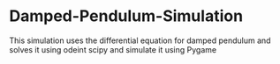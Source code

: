 # Damped-Pendulum-Simulation
This simulation uses the differential equation for damped pendulum and solves it using odeint scipy and simulate it using Pygame
